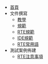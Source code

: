 * [首頁](/README.md)
* 文件撰寫
  * [教學](/teaching/README)
  * [規範](/format/README)
  * [RTE規範](/format/RTE/README)
  * [IDE規範](/format/IDE/README)
  * [RTE常用語](/format/RTE/TAG)
* 測試案例佈建
  * [RTE注意事項](/test/RTE/README.md)
